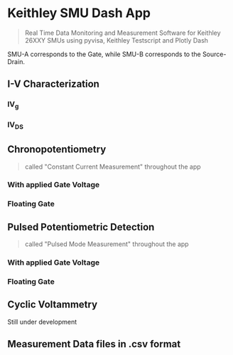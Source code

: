 # Keithley SMU Dash App
> Real Time Data Monitoring and Measurement Software for Keithley 26XXY SMUs using pyvisa, Keithley Testscript and Plotly Dash

SMU-A corresponds to the Gate, while SMU-B corresponds to the Source-Drain.

## I-V Characterization

### IV<sub>g</sub>

### IV<sub>DS</sub>

## Chronopotentiometry
>called "Constant Current Measurement" throughout the app
### With applied Gate Voltage

### Floating Gate

## Pulsed Potentiometric Detection
>called "Pulsed Mode Measurement" throughout the app
### With applied Gate Voltage

### Floating Gate

## Cyclic Voltammetry
Still under development

## Measurement Data files in .csv format

## 